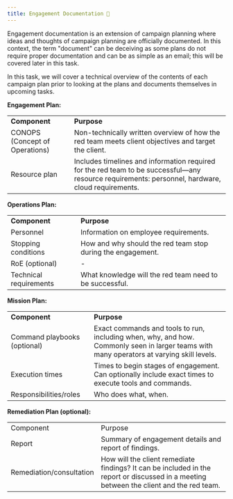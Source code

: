 ```yaml
---
title: Engagement Documentation 📒
---
```

Engagement documentation is an extension of campaign planning where ideas and thoughts of campaign planning are officially documented. In this context, the term "document" can be deceiving as some plans do not require proper documentation and can be as simple as an email; this will be covered later in this task.

In this task, we will cover a technical overview of the contents of each campaign plan prior to looking at the plans and documents themselves in upcoming tasks.

**Engagement Plan:**

|   |   |
|---|---|
|**Component**|**Purpose**|
|CONOPS (Concept of Operations)|Non-technically written overview of how the red team meets client objectives and target the client.|
|Resource plan|Includes timelines and information required for the red team to be successful—any resource requirements: personnel, hardware, cloud requirements.|

**Operations Plan:**

|   |   |
|---|---|
|**Component**|**Purpose**|
|Personnel|Information on employee requirements.|
|Stopping conditions|How and why should the red team stop during the engagement.|
|RoE (optional)|-|
|Technical requirements|What knowledge will the red team need to be successful.|

**Mission Plan:**

|   |   |
|---|---|
|**Component**|**Purpose**|
|Command playbooks (optional)|Exact commands and tools to run, including when, why, and how. Commonly seen in larger teams with many operators at varying skill levels.|
|Execution times|Times to begin stages of engagement. Can optionally include exact times to execute tools and commands.|
|Responsibilities/roles|Who does what, when.|

**Remediation Plan (optional):**

|   |   |
|---|---|
|Component|Purpose|
|Report|Summary of engagement details and report of findings.|
|Remediation/consultation|How will the client remediate findings? It can be included in the report or discussed in a meeting between the client and the red team.|
